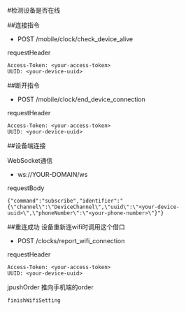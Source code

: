 #检测设备是否在线

##连接指令

* POST /mobile/clock/check_device_alive

requestHeader
```
Access-Token: <your-access-token>
UUID: <your-device-uuid>
```

##断开指令

* POST /mobile/clock/end_device_connection

requestHeader
```
Access-Token: <your-access-token>
UUID: <your-device-uuid>
```

##设备端连接

WebSocket通信

* ws://YOUR-DOMAIN/ws

requestBody
```
{"command":"subscribe","identifier":"{\"channel\":\"DeviceChannel\",\"uuid\":\"<your-device-uuid>\",\"phoneNumber\":\"<your-phone-number>\"}"}
```

##重连成功
设备重新连wifi时调用这个借口

* POST /clocks/report_wifi_connection

requestHeader
```
Access-Token: <your-access-token>
UUID: <your-device-uuid>
```

jpushOrder
推向手机端的order
```
finishWifiSetting
```
